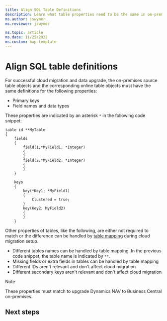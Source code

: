 ```yaml
---
title: Align SQL Table Definitions
description: Learn what table properties need to be the same in on-premises and online database for cloud migration to work.
ms.author: jswymer
ms.reviewer: jswymer

ms.topic: article
ms.date: 11/25/2022
ms.custom: bap-template
---
```


# Align SQL table definitions

For successful cloud migration and data upgrade, the on-premises source table objects and the corresponding online table objects must have the same definitions for the following properties:

- Primary keys
- Field names and data types

These properties are indicated by an asterisk `*` in the following code snippet:

```al
table id **MyTable
{  
    fields
    {
        field(1;*MyField1; *Integer)
        {    
        }
        field(2;*MyField2; *Integer)
        {    
        }
    }
    
    keys
    {
        key(*Key1; *MyField1)
        {
            Clustered = true;
        }
        key(Key2; MyField2)
        {
        }
    }
```

Other properties of tables, like the following, are either not required to match or the difference can be handled by [table mapping](migration-table-mapping.md) during cloud migration setup.

- Different tables names can be handled by table mapping. In the previous code snippet, the table name is indicated by `**`.  
- Missing fields or extra fields in tables can be handled by table mapping
- Different IDs aren't relevant and don't affect cloud migration
- Different secondary keys aren't relevant and don't affect cloud migration

> [!NOTE]
> These properties must match to upgrade Dynamics NAV to Business Central on-premises.  

## Next steps

<!--Remove all the comments in this template before you sign-off or merge to the main branch.-->

